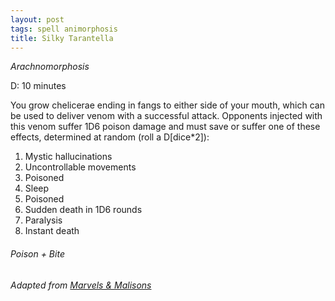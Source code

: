 ```yaml
---
layout: post
tags: spell animorphosis
title: Silky Tarantella
---
```


*Arachnomorphosis*

D: 10 minutes

You grow chelicerae ending in fangs to either side of your mouth, which can be used to deliver venom with a successful attack. Opponents injected with this venom suffer 1D6 poison damage and must save or suffer one of these effects, determined at random (roll a D[dice*2]):

1. Mystic hallucinations 
1. Uncontrollable movements
1. Poisoned
1. Sleep 
1. Poisoned
1. Sudden death in 1D6 rounds
1. Paralysis
1. Instant death

###### Poison + Bite
###### Adapted from [Marvels & Malisons](https://www.exaltedfuneral.com/products/marvel-malisons)
